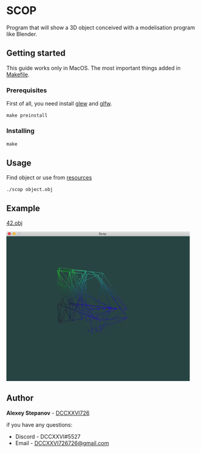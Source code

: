 # SCOP
Program that will show a 3D object conceived with a modelisation program like Blender.
## Getting started
This guide works only in MacOS. The most important things added in [Makefile](https://en.wikipedia.org/wiki/Makefile).
### Prerequisites
First of all, you need install [glew](https://en.wikipedia.org/wiki/OpenGL_Extension_Wrangler_Library) and [glfw](https://en.wikipedia.org/wiki/GLFW).
```
make preinstall
```
### Installing
```
make
```
## Usage
Find object or use from [resources](https://github.com/DCCXXVI726/SCOP/tree/master/resources)
```
./scop object.obj
```
## Example
[42.obj](https://github.com/DCCXXVI726/SCOP/blob/master/resources/42.obj)

![42.obj](https://github.com/DCCXXVI726/SCOP/blob/master/resources/giphy.gif)
## Author
**Alexey Stepanov** - [DCCXXVI726](https://github.com/DCCXXVI726)

if you have any questions:
* Discord - DCCXXVI#5527
* Email - DCCXXVI726726@gmail.com
